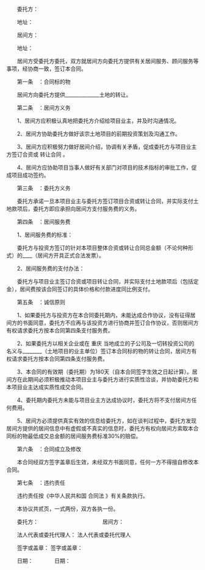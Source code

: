 
 


　　委托方：


　　地址：


　　居间方：


　　地址：


　　居间方受委托方委托，双方就居间方向委托方提供有关居间服务、顾问服务等事项，经协商一致，签订本合同。


　　第一条　：合同标的物


　　居间方向委托方提供______________土地的转让。


　　第二条　：居间方义务


　　1、居间方应积极认真地把委托方介绍给项目业主，并及时沟通情况。


　　2、居间方协助委托方做好该宗土地项目的前期投资策划及沟通工作。


　　3、居间方应积极努力做好居间介绍，协调有关矛盾，促成委托方与项目业主方签订合资或
转让合同
。


　　4、居间方应协助项目当事人做好有关部门对项目的技术指标的审批工作，促成项目成功签约。


　　第三条　：委托方义务


　　委托方承诺一旦本项目业主与委托方签订项目合资或转让合同，并实际支付土地款项后，委托方即应承担向居间方支付服务费的义务。


　　第四条　：居间服务费


　　1、居间服务费的标准：


　　委托方与投资方签订的针对本项目整体合资或转让合同总金额（不论何种形式）的____（居间方开具正式合法发票）。


　　2、居间服务费的支付办法：


　　委托方与项目业主签订合资或项目转让合同，并实际支付土地款项后（包括定金），居间费按该合同签订的具体价格和付款进度同比例支付。


　　第五条　：诚信原则


　　1、如果委托方与投资方在本合同委托期内，未能达成合作协议，没有征得居间方的书面同意，委托方不应再与该投资方进行协商并签订合作协议，否则居间方有权请求委托方按本合同第四条支付服务费。


　　2、如果委托方以相关企业或在
重庆
当地成立的子公司及一切转投资公司的名义与________（土地项目的业主单位）签订本合同标的物的转让合同，居间方有权请求委托方按本合同第四条支付服务费。


　　3、本合同的有效期（委托期）为180天（自本合同签字生效之日起计算）。居间方在此期间必须积极推动本项目业主与委托方进行实质性洽谈，并协助委托方和本项目业主达成实质性成交合同。


　　4、委托期内委托方未能与项目业主方达成协议时，委托方将不支付居间方任何费用。


　　5、居间方必须提供真实有效的信息给委托方，如在谈判过程中，委托方发现居间方提供的居间信息中有虚假或不真实的信息时，委托方有权向居间方索取本合同标的物最低成交总金额的居间服务费标准30%的赔偿。


　　第六条　：合同成立及修改


　　本合同经双方签字盖章后生效，未经双方书面同意，任何一方不得擅自修改本合同。


　　第七条　：违约责任


　　违约责任按《中华人民共和国
合同法
》有关条款执行。


　　本协议共贰页，一式两份，双方各执一份。


　　委托方：　　　　　　　　　　　　居间方：


　　法人代表或委托代理人： 法人代表或委托代理人


　　签字或盖章： 签字或盖章：


　　日期：　　　　日期：
 


 

 
 
 
 
 
  


  
 

  


  


  
 
 
 
 

